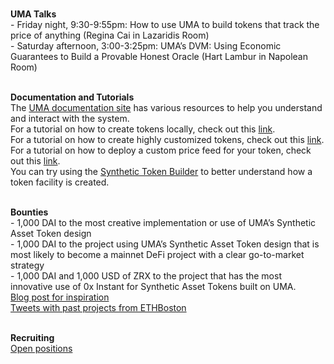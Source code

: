 <br><b>UMA Talks</b>
<br>- Friday night, 9:30-9:55pm: How to use UMA to build tokens that track the price of anything (Regina Cai in Lazaridis Room)
<br>- Saturday afternoon, 3:00-3:25pm: UMA’s DVM: Using Economic Guarantees to Build a Provable Honest Oracle (Hart Lambur in Napolean Room)

<br><b>Documentation and Tutorials</b>
<br>The [UMA documentation site](https://docs.umaproject.org) has various resources to help you understand and interact with the system.
<br>For a tutorial on how to create tokens locally, check out this [link](https://docs.umaproject.org/uma/tutorials/creating-tokens-locally.html).
<br>For a tutorial on how to create highly customized tokens, check out this [link](https://docs.umaproject.org/uma/tutorials/customizing-tokens-via-cli.html).
<br>For a tutorial on how to deploy a custom price feed for your token, check out this [link](https://docs.umaproject.org/uma/tutorials/deploy-your-own-price-feed.html).
<br>You can try using the [Synthetic Token Builder](https://tokenbuilder.umaproject.org/) to better understand how a token facility is created.

<br><b>Bounties</b>
<br>- 1,000 DAI to the most creative implementation or use of UMA’s Synthetic Asset Token design
<br>- 1,000 DAI to the project using UMA’s Synthetic Asset Token design that is most likely to become a mainnet DeFi project with a clear go-to-market strategy
<br>- 1,000 DAI and 1,000 USD of ZRX to the project that has the most innovative use of 0x Instant for Synthetic Asset Tokens built on UMA.
<br>[Blog post for inspiration](https://medium.com/uma-project/build-with-synthetic-asset-tokens-at-ethwaterloo-9410a9e60f06)
<br>[Tweets with past projects from ETHBoston](https://twitter.com/UMAprotocol/status/1191761668960862208)

<br><b>Recruiting</b>
<br>[Open positions](https://angel.co/company/uma-project/jobs)
